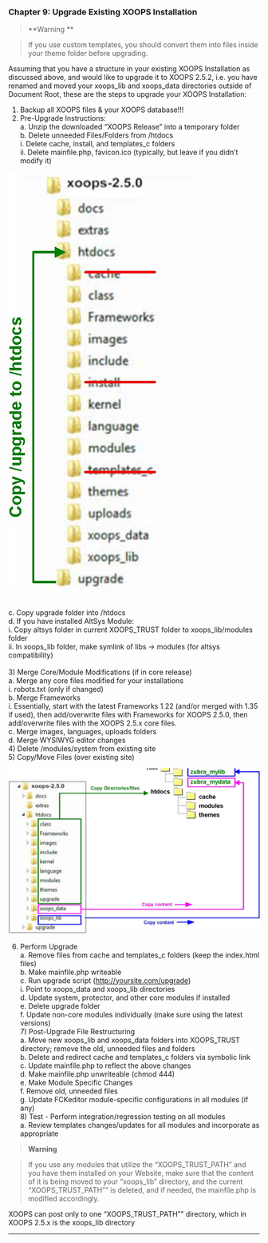 ### Chapter 9: Upgrade Existing XOOPS Installation


>	**Warning **

>If you use custom templates, you should convert them into files inside your theme folder before upgrading. 

Assuming that you have a structure in your existing XOOPS Installation as discussed above, and would like to upgrade it to XOOPS 2.5.2, i.e. you have renamed and moved your xoops_lib and xoops_data directories outside of Document Root, these are the steps to upgrade your XOOPS Installation:

1)	Backup all XOOPS files & your XOOPS database!!! 
2)	Pre-Upgrade Instructions: 
<br>a.	Unzip the downloaded “XOOPS Release” into a temporary folder 
<br>b.	Delete unneeded Files/Folders from /htdocs 
<br>i.	Delete cache, install, and templates_c folders 
<br>ii.	Delete mainfile.php, favicon.ico (typically, but leave if you didn’t modify it)

![image001.png](../assets/img_41.jpg)

<br>c.	Copy upgrade folder into /htdocs 
<br>d.	If you have installed AltSys Module: 
<br>i.	Copy altsys folder in current XOOPS_TRUST folder to xoops_lib/modules folder 
<br>ii.	In xoops_lib folder, make symlink of libs -> modules (for altsys compatibility) 
<br><br>3)	Merge Core/Module Modifications (if in core release) 
<br>a.	Merge any core files modified for your installations 
<br>i.	robots.txt (only if changed)
<br>b.	Merge Frameworks 
<br>i.	Essentially, start with the latest Frameworks 1.22 (and/or merged with 1.35      if used), then add/overwrite files with Frameworks for XOOPS 2.5.0, then      add/overwrite files with the XOOPS 2.5.x core files. 
<br>c.	Merge images, languages, uploads folders 
<br>d.	Merge WYSIWYG editor changes 
<br>4)	Delete /modules/system from existing site
<br>5) Copy/Move Files (over existing site)  
	
![image001.png](../assets/img_44.jpg)

6)	Perform Upgrade
<br>a.	Remove files from cache and templates_c folders (keep the index.html files) 
<br>b.	Make mainfile.php writeable
<br>c.	Run upgrade script (http://yoursite.com/upgrade) 
<br>i.	Point to xoops_data and xoops_lib directories 
<br>d.	Update system, protector, and other core modules if installed 
<br>e.	Delete upgrade folder 
<br>f.	Update non-core modules individually (make sure using the latest versions) 
<br>7)	Post-Upgrade File Restructuring 
<br>a.	Move new xoops_lib and xoops_data folders into XOOPS_TRUST directory; remove    the old, unneeded files and folders 
<br>b.	Delete and redirect cache and templates_c folders via symbolic link 
<br>c.	Update mainfile.php to reflect the above changes 
<br>d.	Make mainfile.php unwriteable (chmod 444)
<br>e.	Make Module Specific Changes 
<br>f.	Remove old, unneeded files 
<br>g.	Update FCKeditor module-specific configurations in all modules (if any) 
<br>8)	Test - Perform integration/regression testing on all modules 
<br>a.	Review templates changes/updates for all modules and incorporate as appropriate

> **Warning** 

> If you use any modules that utilize the “XOOPS_TRUST_PATH” and you have them installed on your Website, make sure that the content of it is being moved to your “xoops_lib” directory, and the current “XOOPS_TRUST_PATH”” is deleted, and if needed, the mainfile.php is modified accordingly. 

XOOPS can post only to one “XOOPS_TRUST_PATH”” directory, which in XOOPS 2.5.x is the xoops_lib directory 


-----------------------------------
